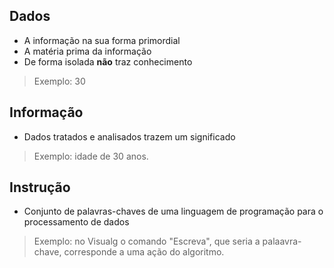 ## Dados
- A informação na sua forma primordial
- A matéria prima da informação
- De forma isolada <b>não</b> traz conhecimento
> Exemplo: 30

## Informação
- Dados tratados e analisados trazem um significado
> Exemplo: idade de 30 anos.

## Instrução
- Conjunto de palavras-chaves de uma linguagem de programação para o processamento de dados
> Exemplo: no Visualg o comando "Escreva", que seria a palaavra-chave, corresponde a uma ação do algoritmo.
